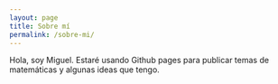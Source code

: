 ```yaml
---
layout: page
title: Sobre mí
permalink: /sobre-mi/
---
```


Hola, soy Miguel. Estaré usando Github pages para publicar temas de matemáticas y algunas ideas que tengo. 